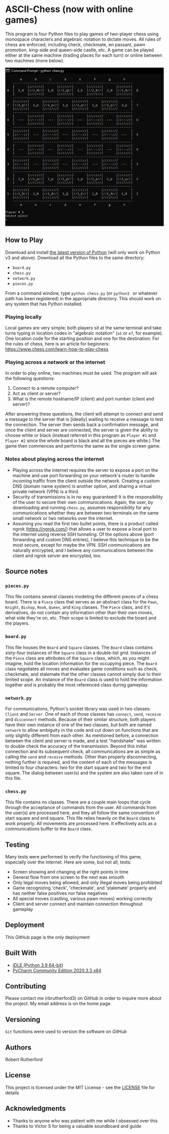 # ASCII-Chess (now with online games)

This program is four Python files to play games of two-player chess using monospace characters and algebraic notation to dictate moves.  All rules of chess are enforced, including check, checkmate, en passant, pawn promotion, king-side and queen-side castle, etc.  A game can be played either at the same machine (trading places for each turn) or online between two machines (more below).

![Program Startup](screenshot.png)

## How to Play

Download and install [the latest version of Python](https://www.python.org/downloads/) (will only work on Python v3 and above).  Download all the Python files to the same directory:
- `board.py`
- `chess.py`
- `network.py`
- `pieces.py`

From a command window, type `python chess.py` (or `python3 ` or whatever path has been registered) in the appropriate directory.  This should work on any system that has Python installed.

### Playing locally

Local games are very simple: both players sit at the same terminal and take turns typing in location codes in "algebraic notation" (`a1` or `e7`, for example).  One location code for the starting position and one for the destination.  For the rules of chess, here is an article for beginners: https://www.chess.com/learn-how-to-play-chess

### Playing across a network or the internet

In order to play online, two machines must be used.  The program will ask the following questions:

1. Connect to a remote computer?
1. Act as client or server?
1. What is the remote hostname/IP (client) and port number (client and server)?

After answering these questions, the client will attempt to connect and send a message to the server that is [ideally] waiting to receive a message to test the connection.  The server then sends back a confirmation message, and once the client and server are connected, the server is given the ability to choose white or black (instead referred in this program as `Player #1` and `Player #2` since the whole board is black and all the pieces are white.)  The game then commences and performs the same as the single screen game.

### Notes about playing across the internet

- Playing across the internet requires the server to expose a port on the machine and use port forwarding on your network's router to handle incoming traffic from the client outside the network.  Creating a custom DNS (domain name system) is another option, and sharing a virtual private network (VPN) is a third.
- Security of transmissions is in no way guaranteed!  It is the responsibility of the user to secure their own communications.  Again, the user, by downloading and running `chess.py`, assumes responsibility for any communications whether they are between two terminals on the same small network or two networks over the internet.
- Assuming you read the first two bullet points, there is a product called ngrok (https://ngrok.com/) that allows a user to expose a local port to the internet using reverse SSH tunneling.  Of the options above (port forwarding and custom DNS entries), I believe this technique to be the most secure, except for maybe the VPN.  SSH communications are naturally encrypted, and I believe any communications between the client and ngrok server are encrypted, too.

## Source notes

### `pieces.py`
This file contains several classes modeling the different pieces of a chess board.  There is a `Piece` class that serves as an abstract class for the `Pawn`, `Knight`, `Bishop`, `Rook`, `Queen`, and `King` classes.  The `Piece` class, and it's derivatives, do not contain any information other than their own moves, what side they're on, etc.  Their scope is limited to exclude the board and the players.  

### `board.py`
This file houses the `Board` and `Square` classes.  The `Board` class contains sixty-four instances of the `Square` class in a double-list grid.  Instances of the `Piece` class are attributes of the `Square` class, which, as you might imagine, hold the location information for the occupying piece.  The `Board` class negotiates all moves and evaluates game conditions such as check, checkmate, and stalemate that the other classes cannot simply due to their limited scope.  An instance of the `Board` class is used to hold the information together and is probably the most referenced class during gameplay.

### `network.py`
For communications, Python's socket library was used in two classes: `Client` and `Server`.  One of each of those classes has `connect`, `send`, `receive` and `disconnect` methods.  Because of their similar structure, both players have their own instance of one of the two classes, but both are named `network` to allow ambiguity in the code and cut down on functions that are only slightly different from each other.  As mentioned before, a connection between the client and server is made, and a test "handshake" was written to double check the accuracy of the transmission.  Beyond this initial connection and its subsequent check, all communications are as simple as calling the `send` and `receive` methods.  Other than properly disconnecting, nothing further is required, and the content of each of the messages is limited to four characters: two for the start square and two for the end square.  The dialog between user(s) and the system are also taken care of in this file.

### `chess.py`
This file contains no classes.  There are a couple main loops that cycle through the acceptance of commands from the user.  All commands from the user(s) are processed here, and they all follow the same convention of start square and end square.  This file relies heavily on the `Board` class to work properly.  All movements are processed here.  It effectively acts as a communications buffer to the `Board` class.

## Testing

Many tests were performed to verify the functioning of this game, especially over the internet.  Here are some, but not all, tests:

- Screen showing and changing at the right points in time
- General flow from one screen to the next was smooth
- Only legal moves being allowed, and only illegal moves being prohibited
- Game recognizing 'check', 'checkmate', and 'stalemate' properly and has neither false positives nor false negatives
- All special moves (castling, various pawn moves) working correctly
- Client and server connect and maintain connection throughout gameplay

## Deployment

This GitHub page is the only deployment

## Built With

- [IDLE (Python 3.9 64-bit)](https://www.python.org/)
- [PyCharm Community Edition 2020.3.3 x64](https://www.jetbrains.com/pycharm/)

## Contributing

Please contact me (rbrutherford3) on GitHub in order to inquire more about the project.  My email address is on the home page.

## Versioning

`Git` functions were used to version the software on *GitHub*

## Authors

Robert Rutherford

## License

This project is licensed under the MIT License - see the [LICENSE](../LICENSE) file for details

## Acknowledgments

* Thanks to anyone who was patient with me while I obsessed over this
* Thanks to Victor S for being a valuable soundboard and guide
